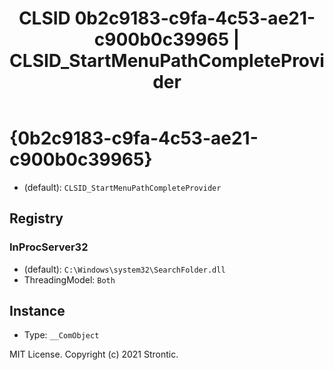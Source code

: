 ﻿---
title: "CLSID 0b2c9183-c9fa-4c53-ae21-c900b0c39965 | CLSID_StartMenuPathCompleteProvider"
excerpt: What is COM-Object CLSID 0b2c9183-c9fa-4c53-ae21-c900b0c39965?
---

# {0b2c9183-c9fa-4c53-ae21-c900b0c39965}

* (default): `CLSID_StartMenuPathCompleteProvider`

## Registry


### InProcServer32

* (default): `C:\Windows\system32\SearchFolder.dll`
* ThreadingModel: `Both`

## Instance

* Type: `__ComObject`

MIT License. Copyright (c) 2021 Strontic.


